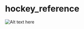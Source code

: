 # hockey_reference
![Alt text here](/Users/mattrende/Documents/Coding/hockey-reference/hockey_reference.drawio.svg)
